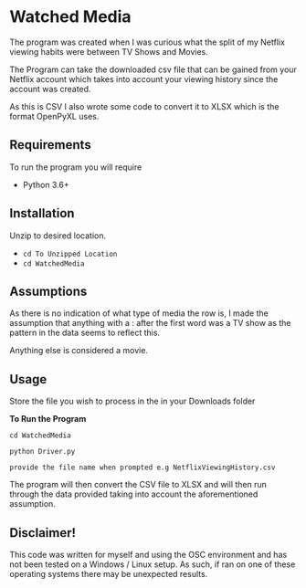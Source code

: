 # Watched Media

The program was created when I was curious what the split of my Netflix viewing habits were between TV Shows and Movies.

The Program can take the downloaded csv file that can be gained from your Netflix account which takes into account your viewing history since the account was created.

As this is CSV I also wrote some code to convert it to XLSX which is the format OpenPyXL uses.

## Requirements
To run the program you will require

- Python 3.6+

## Installation
Unzip to desired location.

 - `cd To Unzipped Location`
 - `cd WatchedMedia`

## Assumptions
As there is no indication of what type of media the row is, I made the assumption that anything with a : after the first word was a TV show as the pattern in the data seems to reflect this. 

Anything else is considered a movie.



## Usage

Store the file you wish to process in the in your Downloads folder

**To Run the Program**

    cd WatchedMedia

    python Driver.py
    
    provide the file name when prompted e.g NetflixViewingHistory.csv

The program will then convert the CSV file to XLSX and will then run through the data provided taking into account the aforementioned assumption.

## Disclaimer!
This code was written for myself and using the OSC environment and has not been tested on a Windows / Linux setup. As such, if ran on one of these operating systems there may be unexpected results.
